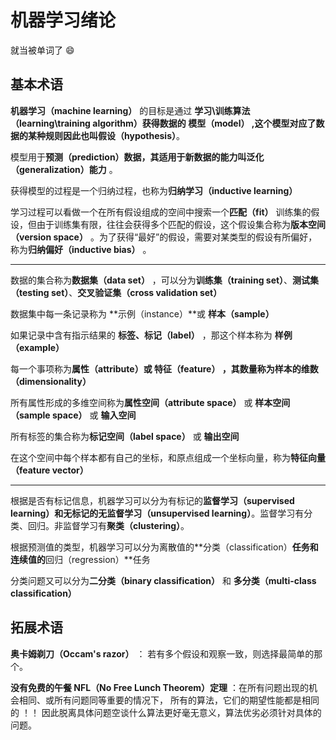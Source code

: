 # 机器学习绪论

就当被单词了  :smile:

## 基本术语

**机器学习（machine learning）** 的目标是通过 **学习\训练算法（learning\training algorithm）**获得数据的 **模型（model）** ,这个模型对应了数据的某种规则因此也叫**假设（hypothesis）**。

模型用于**预测（prediction）**数据，其适用于新数据的能力叫**泛化（generalization）能力** 。

获得模型的过程是一个归纳过程，也称为**归纳学习（inductive learning）**

学习过程可以看做一个在所有假设组成的空间中搜索一个**匹配（fit）** 训练集的假设，但由于训练集有限，往往会获得多个匹配的假设，这个假设集合称为**版本空间（version space）** 。为了获得“最好”的假设，需要对某类型的假设有所偏好，称为**归纳偏好（inductive bias）** 。

---

数据的集合称为**数据集（data set）** ，可以分为**训练集（training set）**、**测试集（testing set）**、**交叉验证集（cross validation set）**

数据集中每一条记录称为 **示例（instance）**或 **样本（sample）** 

如果记录中含有指示结果的 **标签、标记（label）** ，那这个样本称为 **样例（example）**

每一个事项称为**属性（attribute）**或 **特征（feature）**  ，其数量称为样本的**维数（dimensionality）**

所有属性形成的多维空间称为**属性空间（attribute space）** 或 **样本空间（sample space）** 或 **输入空间**

所有标签的集合称为**标记空间（label space）** 或 **输出空间**

在这个空间中每个样本都有自己的坐标，和原点组成一个坐标向量，称为**特征向量（feature vector）**

---

根据是否有标记信息，机器学习可以分为有标记的**监督学习（supervised learning）**和无标记的**无监督学习（unsupervised learning）**。监督学习有分类、回归。非监督学习有**聚类（clustering）**。

根据预测值的类型，机器学习可以分为离散值的**分类（classification）**任务和连续值的**回归（regression）**任务

分类问题又可以分为**二分类（binary classification）** 和 **多分类（multi-class classification）**







## 拓展术语

**奥卡姆剃刀（Occam's razor）** ： 若有多个假设和观察一致，则选择最简单的那个。

**没有免费的午餐 NFL（No Free Lunch Theorem）定理** ：在所有问题出现的机会相同、或所有问题同等重要的情况下， 所有的算法，它们的期望性能都是相同的 ！！ 因此脱离具体问题空谈什么算法更好毫无意义，算法优劣必须针对具体的问题。